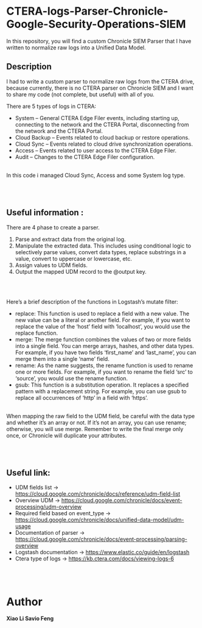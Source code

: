 # CTERA-logs-Parser-Chronicle-Google-Security-Operations-SIEM
In this repository, you will find a custom Chronicle SIEM Parser that I have written to normalize raw logs into a Unified Data Model.

## Description 
I had to write a custom parser to normalize raw logs from the CTERA drive, because currently, there is no CTERA parser on Chronicle SIEM and I want to share my code (not complete, but useful) with all of you. 

There are 5 types of logs in CTERA:
 - System – General CTERA Edge Filer events, including starting up, connecting to the network and the CTERA Portal, disconnecting from the network and the CTERA Portal.
 - Cloud Backup – Events related to cloud backup or restore operations.
 - Cloud Sync – Events related to cloud drive synchronization operations.
 - Access – Events related to user access to the CTERA Edge Filer.
 - Audit – Changes to the CTERA Edge Filer configuration.
   
<br>
In this code i managed Cloud Sync, Access and some System log type.

<br><br>

## Useful information :
There are 4 phase to create a parser.
1) Parse and extract data from the original log.
2) Manipulate the extracted data. This includes using conditional logic to selectively parse values, convert data types, replace substrings in a value, convert to uppercase or lowercase, etc.
3) Assign values to UDM fields.
4) Output the mapped UDM record to the @output key.

<br> <br>

Here’s a brief description of the functions in Logstash’s mutate filter:
 - replace: This function is used to replace a field with a new value. The new value can be a literal or another field. For example, if you want to replace the value of the ‘host’ field with ‘localhost’, you would use the replace function.
 - merge: The merge function combines the values of two or more fields into a single field. You can merge arrays, hashes, and other data types. For example, if you have two fields ‘first_name’ and ‘last_name’, you can merge them into a single ‘name’ field.
 - rename: As the name suggests, the rename function is used to rename one or more fields. For example, if you want to rename the field ‘src’ to ‘source’, you would use the rename function.
 - gsub: This function is a substitution operation. It replaces a specified pattern with a replacement string. For example, you can use gsub to replace all occurrences of ‘http’ in a field with ‘https’.

<br>
When mapping the raw field to the UDM field, be careful with the data type and whether it’s an array or not. If it’s not an array, you can use rename; otherwise, you will use merge. Remember to write the final merge only once, or Chronicle will duplicate your attributes.


<br><br>
## Useful link:
 - UDM fields list -> https://cloud.google.com/chronicle/docs/reference/udm-field-list
 - Overview UDM -> https://cloud.google.com/chronicle/docs/event-processing/udm-overview
 - Required field based on event_type -> https://cloud.google.com/chronicle/docs/unified-data-model/udm-usage
 - Documentation of parser -> https://cloud.google.com/chronicle/docs/event-processing/parsing-overview
 - Logstash documentation -> https://www.elastic.co/guide/en/logstash
 - Ctera type of logs -> https://kb.ctera.com/docs/viewing-logs-6

<br><br>
# Author
<b>Xiao Li Savio Feng</b>
